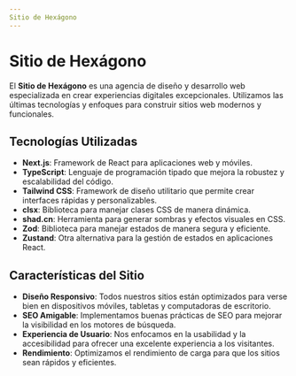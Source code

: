 ```yaml
---
Sitio de Hexágono
---
```


# Sitio de Hexágono

El **Sitio de Hexágono** es una agencia de diseño y desarrollo web especializada en crear experiencias digitales excepcionales. Utilizamos las últimas tecnologías y enfoques para construir sitios web modernos y funcionales.

## Tecnologías Utilizadas

- **Next.js**: Framework de React para aplicaciones web y móviles.
- **TypeScript**: Lenguaje de programación tipado que mejora la robustez y escalabilidad del código.
- **Tailwind CSS**: Framework de diseño utilitario que permite crear interfaces rápidas y personalizables.
- **clsx**: Biblioteca para manejar clases CSS de manera dinámica.
- **shad.cn**: Herramienta para generar sombras y efectos visuales en CSS.
- **Zod**: Biblioteca para manejar estados de manera segura y eficiente.
- **Zustand**: Otra alternativa para la gestión de estados en aplicaciones React.

## Características del Sitio

- **Diseño Responsivo**: Todos nuestros sitios están optimizados para verse bien en dispositivos móviles, tabletas y computadoras de escritorio.
- **SEO Amigable**: Implementamos buenas prácticas de SEO para mejorar la visibilidad en los motores de búsqueda.
- **Experiencia de Usuario**: Nos enfocamos en la usabilidad y la accesibilidad para ofrecer una excelente experiencia a los visitantes.
- **Rendimiento**: Optimizamos el rendimiento de carga para que los sitios sean rápidos y eficientes.

#
